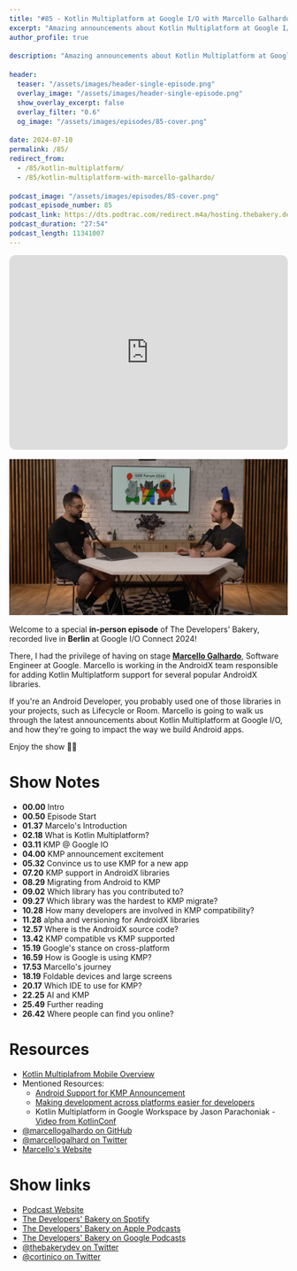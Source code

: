 ```yaml
---
title: "#85 - Kotlin Multiplatform at Google I/O with Marcello Galhardo"
excerpt: "Amazing announcements about Kotlin Multiplatform at Google I/O 2024"
author_profile: true

description: "Amazing announcements about Kotlin Multiplatform at Google I/O 2024"

header:
  teaser: "/assets/images/header-single-episode.png"
  overlay_image: "/assets/images/header-single-episode.png"
  show_overlay_excerpt: false
  overlay_filter: "0.6"
  og_image: "/assets/images/episodes/85-cover.png"

date: 2024-07-10
permalink: /85/
redirect_from:
  - /85/kotlin-multiplatform/
  - /85/kotlin-multiplatform-with-marcello-galhardo/

podcast_image: "/assets/images/episodes/85-cover.png"
podcast_episode_number: 85
podcast_link: https://dts.podtrac.com/redirect.m4a/hosting.thebakery.dev/85-thedevelopersbakery-kmp.m4a
podcast_duration: "27:54"
podcast_length: 11341007
---
```


<iframe style="border-radius:12px" src="https://open.spotify.com/embed/episode/6QqTqenPEp3EwwFQ8fCCFu?utm_source=generator" width="100%" height="352" frameBorder="0" allowfullscreen="" allow="autoplay; clipboard-write; encrypted-media; fullscreen; picture-in-picture" loading="lazy"></iframe>

![io connect photo](/assets/images/posts/ioconnect24.jpg)

Welcome to a special **in-person episode** of The Developers' Bakery, recorded live in **Berlin** at Google I/O Connect 2024!

There, I had the privilege of having on stage [**Marcello Galhardo**](https://twitter.com/marcellogalhard), Software Engineer at Google. Marcello is working in the AndroidX team responsible for adding Kotlin Multiplatform support for several popular AndroidX libraries.

If you're an Android Developer, you probably used one of those libraries in your projects, such as Lifecycle or Room. Marcello is going to walk us through the latest announcements about Kotlin Multiplatform at Google I/O, and how they're going to impact the way we build Android apps.

Enjoy the show 👨‍🍳

# Show Notes

- **00.00** Intro
- **00.50** Episode Start
- **01.37** Marcelo's Introduction
- **02.18** What is Kotlin Multiplatform?
- **03.11** KMP @ Google IO
- **04.00** KMP announcement excitement
- **05.32** Convince us to use KMP for a new app
- **07.20** KMP support in AndroidX libraries
- **08.29** Migrating from Android to KMP
- **09.02** Which library has you contributed to?
- **09.27** Which library was the hardest to KMP migrate?
- **10.28** How many developers are involved in KMP compatibility?
- **11.28** alpha and versioning for AndroidX libraries
- **12.57** Where is the AndroidX source code?
- **13.42** KMP compatible vs KMP supported
- **15.19** Google's stance on cross-platform
- **16.59** How is Google is using KMP?
- **17.53** Marcello's journey
- **18.19** Foldable devices and large screens
- **20.17** Which IDE to use for KMP?
- **22.25** AI and KMP
- **25.49** Further reading
- **26.42** Where people can find you online?

# Resources

- <i class="fas fa-link"></i> [Kotlin Multiplafrom Mobile Overview](https://developer.android.com/kotlin/multiplatform)
- Mentioned Resources:
  - <i class="fas fa-link"></i> [Android Support for KMP Announcement](https://android-developers.googleblog.com/2024/05/android-support-for-kotlin-multiplatform-to-share-business-logic-across-mobile-web-server-desktop.html)
  - <i class="fas fa-link"></i> [Making development across platforms easier for developers](https://developers.googleblog.com/en/making-development-across-platforms-easier-for-developers/)
  - <i class="fab fa-youtube"></i> Kotlin Multiplatform in Google Workspace by Jason Parachoniak - [Video from KotlinConf](https://kotlinconf.com/talks/581520/)
- <i class="fab fa-github"></i> [@marcellogalhardo on GitHub](https://github.com/marcellogalhardo)
- <i class="fab fa-twitter"></i> [@marcellogalhard on Twitter](https://twitter.com/marcellogalhard)
- <i class="fas fa-link"></i> [Marcello's Website](https://marcellogalhardo.dev/)

# Show links

- <i class="fas fa-link"></i> [Podcast Website](https://thebakery.dev)
- <i class="fab fa-spotify"></i> [The Developers' Bakery on Spotify](https://open.spotify.com/show/4jV6Yoz7D38sZJlYMzJm3k?si=AL3ske_0R_CKlEScMhYhug)
- <i class="fas fa-podcast"></i> [The Developers' Bakery on Apple Podcasts](https://podcasts.apple.com/us/podcast/the-developers-bakery/id1542849034)
- <i class="fab fa-google-play"></i> [The Developers' Bakery on Google Podcasts](https://podcasts.google.com/feed/aHR0cHM6Ly90aGViYWtlcnkuZGV2L3BvZGNhc3QueG1s)
- <i class="fab fa-twitter"></i> [@thebakerydev on Twitter](https://twitter.com/thebakerydev)
- <i class="fab fa-twitter"></i> [@cortinico on Twitter](https://twitter.com/cortinico)
